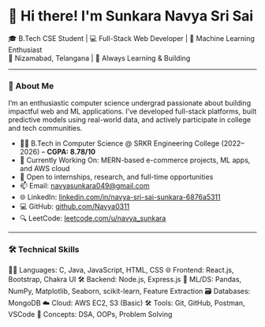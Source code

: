 # 👋 Hi there! I'm Sunkara Navya Sri Sai

🎓 B.Tech CSE Student | 💻 Full-Stack Web Developer | 🤖 Machine Learning Enthusiast  
📍 Nizamabad, Telangana | 🌱 Always Learning & Building

---

### 🧾 About Me

I’m an enthusiastic computer science undergrad passionate about building impactful web and ML applications. I’ve developed full-stack platforms, built predictive models using real-world data, and actively participate in college and tech communities.

- 👩‍🎓 B.Tech in Computer Science @ SRKR Engineering College (2022–2026) – **CGPA: 8.78/10**
- 🔭 Currently Working On: MERN-based e-commerce projects, ML apps, and AWS cloud
- 💼 Open to internships, research, and full-time opportunities
- 📫 Email: [navyasunkara049@gmail.com](mailto:navyasunkara049@gmail.com)
- 🌐 LinkedIn: [linkedin.com/in/navya-sri-sai-sunkara-6876a5311](https://www.linkedin.com/in/navya-sri-sai-sunkara-6876a5311)
- 💻 GitHub: [github.com/Navya0311](https://github.com/Navya0311)
- 🔍 LeetCode: [leetcode.com/u/navya_sunkara](https://leetcode.com/u/navya_sunkara/)

---

### 🛠️ Technical Skills

🧑‍💻 Languages:       C, Java, JavaScript, HTML, CSS
🌐 Frontend:         React.js, Bootstrap, Chakra UI
🛠️ Backend:          Node.js, Express.js
🧪 ML/DS:            Pandas, NumPy, Matplotlib, Seaborn, scikit-learn, Feature Extraction
🗃️ Databases:        MongoDB
☁️ Cloud:            AWS EC2, S3 (Basic)
🛠️ Tools:            Git, GitHub, Postman, VSCode
🧠 Concepts:         DSA, OOPs, Problem Solving
